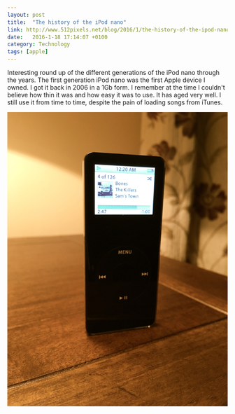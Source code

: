 ```yaml
---
layout: post
title:  "The history of the iPod nano"
link: http://www.512pixels.net/blog/2016/1/the-history-of-the-ipod-nano
date:   2016-1-18 17:14:07 +0100
category: Technology
tags: [apple]
---
```


Interesting round up of the different generations of the iPod nano through the years. The first generation iPod nano was the first Apple device I owned. I got it back in 2006 in a 1Gb form. I remember at the time I couldn't believe how thin it was and how easy it was to use. It has aged very well. I still use it from time to time, despite the pain of loading songs from iTunes.

<img src="/images/2016/1/nano.jpg" alt="Original iPod nano" class="image-single"/> 